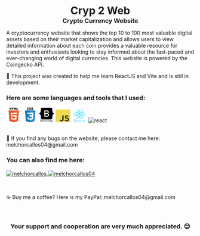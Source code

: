 <h1 align="center" style="margin: 0">Cryp 2 Web</h1>
<h3 align="center" style="margin: 0">Crypto Currency Website</h3>
<div>
  <p align="left">
    A cryptocurrency website that shows the top 10 to 100 most valuable
    digital assets based on their market capitalization and allows users to view
    detailed information about each coin provides a valuable resource for
    investors and enthusiasts looking to stay informed about the fast-paced and
    ever-changing world of digital currencies. This website is powered by the
    Coingecko API.
  </p>
  <p align="left">
    🌱 This project was created to help me learn ReactJS and Vite and is still in development.
  </p>
  <h3 align="left">Here are some languages and tools that I used:</h3>
  <div>
    <img
      src="https://raw.githubusercontent.com/devicons/devicon/master/icons/html5/html5-original-wordmark.svg"
      alt="html5"
      width="40"
      height="40"
    />
    <img
      src="https://raw.githubusercontent.com/devicons/devicon/master/icons/css3/css3-original-wordmark.svg"
      alt="css3"
      width="40"
      height="40"
    />
    <img
    src="https://raw.githubusercontent.com/devicons/devicon/master/icons/bootstrap/bootstrap-plain-wordmark.svg"
      alt="bootstrap"
      width="40"
      height="40"
    />
    <img
      src="https://raw.githubusercontent.com/devicons/devicon/master/icons/javascript/javascript-original.svg"
      alt="javascript"
      width="40"
      height="35"
    />
    <img
      src="https://raw.githubusercontent.com/devicons/devicon/master/icons/react/react-original-wordmark.svg"
      alt="react"
      width="40"
      height="35"
    />
    <img
      src="https://vitejs.dev/logo-with-shadow.png"
      alt="react"
      width="40"
      height="42"
    />
  </div>
  <br />
  <p align="left">📧 If you find any bugs on the website, please contact me here: melchorcallos04@gmail.com</p>
  <h3 align="left">You can also find me here:</h3>
  <p align="left">
    <a href="https://linkedin.com/in/melchorcallos" target="blank">
      <img
        align="center"
        src="https://raw.githubusercontent.com/rahuldkjain/github-profile-readme-generator/master/src/images/icons/Social/linked-in-alt.svg"
        alt="melchorcallos"
        height="30"
        width="40"
      />
    </a>
    <a href="https://fb.com/melchorcallos04" target="blank">
      <img
        align="center"
        src="https://raw.githubusercontent.com/rahuldkjain/github-profile-readme-generator/master/src/images/icons/Social/facebook.svg"
        alt="melchorcallos04"
        height="30"
        width="40"
      />
    </a>
  </p>
</div>
<br />
<p align="left">☕ Buy me a coffee? Here is my PayPal: melchorcallos04@gmail.com</p>
<br />
<h3 align="center">Your support and cooperation are very much appreciated. 😊</h3>

